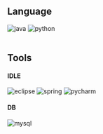 ## Language
<div>
  <img alt="java" src="https://img.shields.io/badge/Java-F80000.svg?style=for-the-badge&logo=coffeescript&logoColor=white">
  <img alt="python" src="https://img.shields.io/badge/Python-3776AB.svg?style=for-the-badge&logo=python&logoColor=white">
</div>

<br>

## Tools
#### IDLE
<div>
  <img alt="eclipse" src="https://img.shields.io/badge/Eclipse-2C2255.svg?style=for-the-badge&logo=eclipse&logoColor=white">
  <img alt="spring" src="https://img.shields.io/badge/Spring-6DB33F.svg?style=for-the-badge&logo=spring&logoColor=white">
  <img alt="pycharm" src="https://img.shields.io/badge/pycharm-000000.svg?style=for-the-badge&logo=pycharm&logoColor=white">
</div>

#### DB
<div>
  <img alt="mysql" src="https://img.shields.io/badge/MySQL-4479A1.svg?style=for-the-badge&logo=mysql&logoColor=white">
</div>

